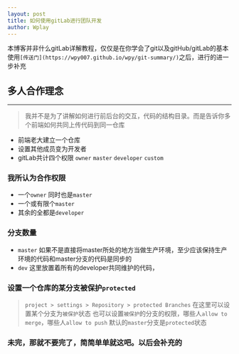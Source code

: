 ```yaml
---
layout: post
title: 如何使用gitLab进行团队开发
author: Wplay
---
```


本博客并非什么gitLab详解教程，仅仅是在你学会了git以及gitHub/gitLab的基本使用`[传送门](https://wpy007.github.io/wpy/git-summary/)`之后，进行的进一步补充
<!-- wplay -->


## 多人合作理念
----- 

> 我并不是为了讲解如何进行前后台的交互，代码的结构目录。而是告诉你多个前端如何共同上传代码到同一仓库
> 


- 前端老大建立一个仓库
- 设置其他成员变为开发者
- gitLab共计四个权限 `owner` `master` `developer` `custom`

### 我所认为合作权限
- 一个`owner` 同时也是`master`
- 一个或有限个`master`
- 其余的全都是`developer`

### 分支数量
- `master` 如果不是直接将master所处的地方当做生产环境，至少应该保持生产环境的代码和master分支的代码是同步的
- `dev` 这里放置着所有的developer共同维护的代码，  


### 设置一个仓库的某分支被保护`protected`

> `project > settings > Repository > protected Branches`
> 在这里可以设置某个分支为`被保护`状态
> 也可以设置`被保护`的分支的权限，哪些人`allow to merge`，哪些人`allow to push`
> 默认的`master`分支是`protected`状态
> 
> 
> 


### 未完，那就不要完了，简简单单就这吧。以后会补充的

